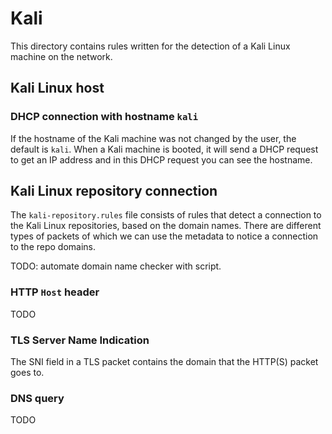 # Kali

This directory contains rules written for the detection of a Kali Linux machine
on the network.

## Kali Linux host

### DHCP connection with hostname `kali`
If the hostname of the Kali machine was not changed by the user, the default is
`kali`. When a Kali machine is booted, it will send a DHCP request to get an IP
address and in this DHCP request you can see the hostname.

## Kali Linux repository connection

The `kali-repository.rules` file consists of rules that detect a connection to
the Kali Linux repositories, based on the domain names. There are different types 
of packets of which we can use the metadata to notice a connection to the repo
domains.

TODO: automate domain name checker with script.

### HTTP `Host` header
TODO

### TLS Server Name Indication
The SNI field in a TLS packet contains the domain that the HTTP(S) packet goes to.

### DNS query
TODO
